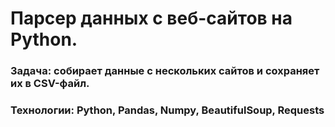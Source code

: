 # Парсер данных с веб-сайтов на Python.
### Задача: собирает данные с нескольких сайтов и сохраняет их в CSV-файл.
### Технологии: Python, Pandas, Numpy, BeautifulSoup, Requests
